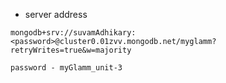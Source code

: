 - server address

```ip
mongodb+srv://suvamAdhikary:<password>@cluster0.01zvv.mongodb.net/myglamm?retryWrites=true&w=majority
```

    password - myGlamm_unit-3
